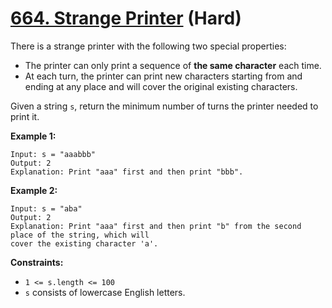 # [664. Strange Printer][link] (Hard)

[link]: https://leetcode.com/problems/strange-printer/

There is a strange printer with the following two special properties:

- The printer can only print a sequence of **the same character** each time.
- At each turn, the printer can print new characters starting from and ending at any place and will
cover the original existing characters.

Given a string `s`, return the minimum number of turns the printer needed to print it.

**Example 1:**

```
Input: s = "aaabbb"
Output: 2
Explanation: Print "aaa" first and then print "bbb".
```

**Example 2:**

```
Input: s = "aba"
Output: 2
Explanation: Print "aaa" first and then print "b" from the second place of the string, which will
cover the existing character 'a'.
```

**Constraints:**

- `1 <= s.length <= 100`
- `s` consists of lowercase English letters.

